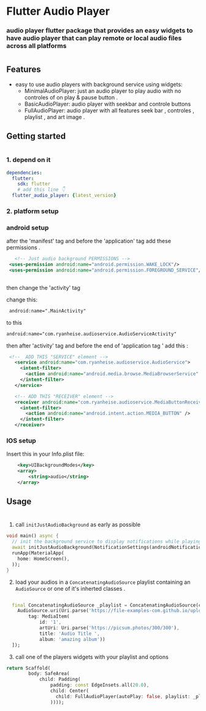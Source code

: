 # Flutter Audio Player 

### audio player flutter package that provides an easy widgets to  have audio player that can play remote or local audio files across all platforms
#
## Features
* easy to use audio players with background service using widgets:
  - MinimalAudioPlayer: just an audio player to play audio with no controles of on play & pause button .
  - BasicAudioPlayer: audio player with seekbar and controle buttons
  - FullAudioPlayer: audio player with all features seek bar , controles , playlist , and art image .

## Getting started
#
### 1. depend on it 
```yaml
dependencies:
  flutter:
    sdk: flutter
    # add this line 👇
  flutter_audio_player: {latest_version}
```
### 2. platform setup

### android setup

 after the 'manifest' tag and before the 'application' tag add these permissions .
 
 ```xml
    <!-- Just audio background PERMISSIONS -->
  <uses-permission android:name="android.permission.WAKE_LOCK"/>
  <uses-permission android:name="android.permission.FOREGROUND_SERVICE"/>
  
 ```

 then change the 'activity' tag 
 
 change this:

 ```xml
  android:name=".MainActivity"
 ```

 to this 
 ```xml
android:name="com.ryanheise.audioservice.AudioServiceActivity"
 ```

 then after 'activity' tag and before the end of 'application tag ' add this :

 ```xml
  <!--  ADD THIS "SERVICE" element -->
    <service android:name="com.ryanheise.audioservice.AudioService">
      <intent-filter>
        <action android:name="android.media.browse.MediaBrowserService" />
      </intent-filter>
    </service>

    <!-- ADD THIS "RECEIVER" element -->
    <receiver android:name="com.ryanheise.audioservice.MediaButtonReceiver" >
      <intent-filter>
        <action android:name="android.intent.action.MEDIA_BUTTON" />
      </intent-filter>
    </receiver> 
 ```

### IOS setup

Insert this in your Info.plist file:
```xml
	<key>UIBackgroundModes</key>
	<array>
		<string>audio</string>
	</array>
```

## Usage
#
1. call `initJustAudioBackground` as early as possible

```dart
void main() async {
  // init the background service to display notifications while playing
  await initJustAudioBackground(NotificationSettings(androidNotificationChannelId: 'com.example.example'));
  runApp(MaterialApp(
    home: HomeScreen(),
  ));
}
```

2. load your audios in a `ConcatenatingAudioSource` playlist containing an `AudioSource` or one of it's inherted classes .

```dart

  final ConcatenatingAudioSource _playlist = ConcatenatingAudioSource(children: [
    AudioSource.uri(Uri.parse('https://file-examples-com.github.io/uploads/2017/11/file_example_MP3_700KB.mp3'),
        tag: MediaItem(
            id: '1',
            artUri: Uri.parse('https://picsum.photos/300/300'),
            title: 'Audio Title ',
            album: 'amazing album'))
  ]);
```

3. call one of the players widgets with your playlist and options

```dart
return Scaffold(
        body: SafeArea(
            child: Padding(
                padding: const EdgeInsets.all(20.0),
                child: Center(
                  child: FullAudioPlayer(autoPlay: false, playlist: _playlist),
                ))));
```